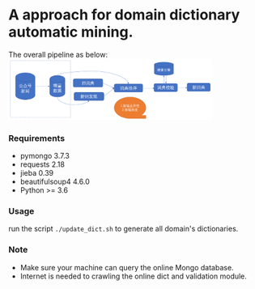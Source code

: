# A approach for domain dictionary automatic mining.
The overall pipeline as below:
<img src="pipeline.png" width = "80%" />

### Requirements
- pymongo 3.7.3
- requests 2.18
- jieba 0.39
- beautifulsoup4 4.6.0
- Python >= 3.6

### Usage
run the script `./update_dict.sh` to generate all domain's dictionaries.

### Note
- Make sure your machine can query the online Mongo database.
- Internet is needed to crawling the online dict and validation module.
